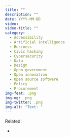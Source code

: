 ```yaml
---
title: ""
description: ""
date: YYYY-MM-DD
video: 
video-title: ""
category:
  - Accessibility
  - Artificial intelligence
  - Business
  - Civic hacking
  - Cybersecurity
  - Data
  - Design
  - Open government
  - Open innovation
  - Open source software
  - Policy
  - Procurement
img-feat: .png
img-og: .png
img-twitter: .png
img-alt: "Text: "
---
```


Related:

- []()